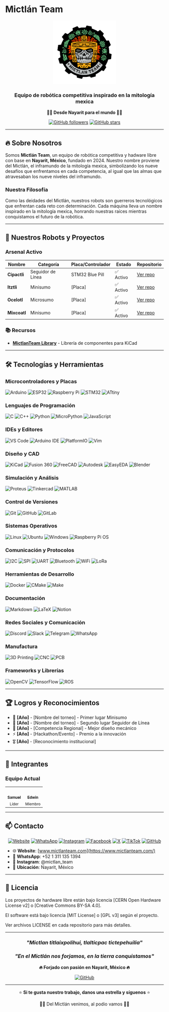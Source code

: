 # Mictlán Team

<div align="center">
  <img src="https://raw.githubusercontent.com/MictlanTeam/.github/main/images/logo.png" alt="Mictlán Team Logo" width="200"/>
  
  ### Equipo de robótica competitiva inspirado en la mitología mexica
  
  **🏴‍☠️ Desde Nayarit para el mundo 🏴‍☠️**
  
  [![GitHub followers](https://img.shields.io/github/followers/MictlanTeam?style=social)](https://github.com/MictlanTeam)
  [![GitHub stars](https://img.shields.io/github/stars/MictlanTeam?style=social)](https://github.com/MictlanTeam)
</div>

---

## 🔥 Sobre Nosotros

Somos **Mictlán Team**, un equipo de robótica competitiva y hadware libre con base en **Nayarit, México**, fundado en 2024. Nuestro nombre proviene del Mictlán, el inframundo de la mitología mexica, simbolizando los nueve desafíos que enfrentamos en cada competencia, al igual que las almas que atravesaban los nueve niveles del inframundo.

### Nuestra Filosofía
Como las deidades del Mictlán, nuestros robots son guerreros tecnológicos que enfrentan cada reto con determinación. Cada máquina lleva un nombre inspirado en la mitología mexica, honrando nuestras raíces mientras conquistamos el futuro de la robótica.

---

## 🤖 Nuestros Robots y Proyectos

### Arsenal Activo

| Nombre | Categoría | Placa/Controlador | Estado | Repositorio |
|--------|-----------|-------------------|--------|-------------|
| **Cipactli** | Seguidor de Línea | STM32 Blue Pill | ✅ Activo | [Ver repo](https://github.com/MictlanTeam/Cipactli) |
| **Itztli** | Minisumo | [Placa] | ✅ Activo | [Ver repo](https://github.com/MictlanTeam/Itztli) |
| **Ocelotl** | Microsumo | [Placa] | ✅ Activo | [Ver repo](https://github.com/MictlanTeam/Ocelotl) |
| **Mixcoatl** | Minisumo | [Placa] | ✅ Activo | [Ver repo](https://github.com/MictlanTeam/Mixcoatl) |

### 📚 Recursos
- **[MictlanTeam Library](https://github.com/MictlanTeam/MictlanTeam-Library)** - Librería de componentes para KiCad

---

## 🛠️ Tecnologías y Herramientas

### Microcontroladores y Placas
![Arduino](https://img.shields.io/badge/-Arduino-00979D?style=for-the-badge&logo=Arduino&logoColor=white)
![ESP32](https://img.shields.io/badge/-ESP32-000000?style=for-the-badge&logo=espressif&logoColor=white)
![Raspberry Pi](https://img.shields.io/badge/-Raspberry%20Pi-C51A4A?style=for-the-badge&logo=Raspberry-Pi)
![STM32](https://img.shields.io/badge/-STM32-03234B?style=for-the-badge&logo=stmicroelectronics&logoColor=white)
![ATtiny](https://img.shields.io/badge/-ATtiny-00979D?style=for-the-badge&logo=arduino&logoColor=white)

### Lenguajes de Programación
![C](https://img.shields.io/badge/-C-A8B9CC?style=for-the-badge&logo=c&logoColor=white)
![C++](https://img.shields.io/badge/-C++-00599C?style=for-the-badge&logo=c%2B%2B&logoColor=white)
![Python](https://img.shields.io/badge/-Python-3776AB?style=for-the-badge&logo=Python&logoColor=white)
![MicroPython](https://img.shields.io/badge/-MicroPython-2B2728?style=for-the-badge&logo=micropython&logoColor=white)
![JavaScript](https://img.shields.io/badge/-JavaScript-F7DF1E?style=for-the-badge&logo=javascript&logoColor=black)

### IDEs y Editores
![VS Code](https://img.shields.io/badge/-VS%20Code-007ACC?style=for-the-badge&logo=visual-studio-code&logoColor=white)
![Arduino IDE](https://img.shields.io/badge/-Arduino%20IDE-00979D?style=for-the-badge&logo=arduino&logoColor=white)
![PlatformIO](https://img.shields.io/badge/-PlatformIO-FF7F00?style=for-the-badge&logo=platformio&logoColor=white)
![Vim](https://img.shields.io/badge/-Vim-019733?style=for-the-badge&logo=vim&logoColor=white)

### Diseño y CAD
![KiCad](https://img.shields.io/badge/-KiCad-314CB0?style=for-the-badge&logo=kicad&logoColor=white)
![Fusion 360](https://img.shields.io/badge/-Fusion%20360-FF6B00?style=for-the-badge&logo=autodesk&logoColor=white)
![FreeCAD](https://img.shields.io/badge/-FreeCAD-E13B2A?style=for-the-badge&logo=freecad&logoColor=white)
![Autodesk](https://img.shields.io/badge/-Autodesk-0696D7?style=for-the-badge&logo=autodesk&logoColor=white)
![EasyEDA](https://img.shields.io/badge/-EasyEDA-5588FF?style=for-the-badge&logo=easyeda&logoColor=white)
![Blender](https://img.shields.io/badge/-Blender-F5792A?style=for-the-badge&logo=blender&logoColor=white)

### Simulación y Análisis
![Proteus](https://img.shields.io/badge/-Proteus-1C79B5?style=for-the-badge&logo=proteus&logoColor=white)
![Tinkercad](https://img.shields.io/badge/-Tinkercad-1C8AC7?style=for-the-badge&logo=autodesk&logoColor=white)
![MATLAB](https://img.shields.io/badge/-MATLAB-0076A8?style=for-the-badge&logo=mathworks&logoColor=white)

### Control de Versiones
![Git](https://img.shields.io/badge/-Git-F05032?style=for-the-badge&logo=git&logoColor=white)
![GitHub](https://img.shields.io/badge/-GitHub-181717?style=for-the-badge&logo=github&logoColor=white)
![GitLab](https://img.shields.io/badge/-GitLab-FCA121?style=for-the-badge&logo=gitlab&logoColor=white)

### Sistemas Operativos
![Linux](https://img.shields.io/badge/-Linux-FCC624?style=for-the-badge&logo=linux&logoColor=black)
![Ubuntu](https://img.shields.io/badge/-Ubuntu-E95420?style=for-the-badge&logo=ubuntu&logoColor=white)
![Windows](https://img.shields.io/badge/-Windows-0078D6?style=for-the-badge&logo=windows&logoColor=white)
![Raspberry Pi OS](https://img.shields.io/badge/-Raspberry%20Pi%20OS-C51A4A?style=for-the-badge&logo=raspberry-pi&logoColor=white)

### Comunicación y Protocolos
![I2C](https://img.shields.io/badge/-I2C-00599C?style=for-the-badge&logo=i2c&logoColor=white)
![SPI](https://img.shields.io/badge/-SPI-00599C?style=for-the-badge&logo=spi&logoColor=white)
![UART](https://img.shields.io/badge/-UART-00599C?style=for-the-badge&logo=uart&logoColor=white)
![Bluetooth](https://img.shields.io/badge/-Bluetooth-0082FC?style=for-the-badge&logo=bluetooth&logoColor=white)
![WiFi](https://img.shields.io/badge/-WiFi-000000?style=for-the-badge&logo=wifi&logoColor=white)
![LoRa](https://img.shields.io/badge/-LoRa-00A9CE?style=for-the-badge&logo=semtech&logoColor=white)

### Herramientas de Desarrollo
![Docker](https://img.shields.io/badge/-Docker-2496ED?style=for-the-badge&logo=docker&logoColor=white)
![CMake](https://img.shields.io/badge/-CMake-064F8C?style=for-the-badge&logo=cmake&logoColor=white)
![Make](https://img.shields.io/badge/-Make-427819?style=for-the-badge&logo=make&logoColor=white)

### Documentación
![Markdown](https://img.shields.io/badge/-Markdown-000000?style=for-the-badge&logo=markdown&logoColor=white)
![LaTeX](https://img.shields.io/badge/-LaTeX-008080?style=for-the-badge&logo=latex&logoColor=white)
![Notion](https://img.shields.io/badge/-Notion-000000?style=for-the-badge&logo=notion&logoColor=white)

### Redes Sociales y Comunicación
![Discord](https://img.shields.io/badge/-Discord-5865F2?style=for-the-badge&logo=discord&logoColor=white)
![Slack](https://img.shields.io/badge/-Slack-4A154B?style=for-the-badge&logo=slack&logoColor=white)
![Telegram](https://img.shields.io/badge/-Telegram-26A5E4?style=for-the-badge&logo=telegram&logoColor=white)
![WhatsApp](https://img.shields.io/badge/-WhatsApp-25D366?style=for-the-badge&logo=whatsapp&logoColor=white)

### Manufactura
![3D Printing](https://img.shields.io/badge/-3D%20Printing-FF6B00?style=for-the-badge&logo=3dprinting&logoColor=white)
![CNC](https://img.shields.io/badge/-CNC-1C79B5?style=for-the-badge&logo=cnc&logoColor=white)
![PCB](https://img.shields.io/badge/-PCB-314CB0?style=for-the-badge&logo=pcb&logoColor=white)

### Frameworks y Librerías
![OpenCV](https://img.shields.io/badge/-OpenCV-5C3EE8?style=for-the-badge&logo=opencv&logoColor=white)
![TensorFlow](https://img.shields.io/badge/-TensorFlow-FF6F00?style=for-the-badge&logo=tensorflow&logoColor=white)
![ROS](https://img.shields.io/badge/-ROS-22314E?style=for-the-badge&logo=ros&logoColor=white)

---

## 🏆 Logros y Reconocimientos

- 🥇 **[Año]** - [Nombre del torneo] - Primer lugar Minisumo
- 🥈 **[Año]** - [Nombre del torneo] - Segundo lugar Seguidor de Línea
- 🏅 **[Año]** - [Competencia Regional] - Mejor diseño mecánico
- ⚡ **[Año]** - [Hackathon/Evento] - Premio a la innovación
- 🎖️ **[Año]** - [Reconocimiento institucional]

---

## 👥 Integrantes

### Equipo Actual

<table>
  <tr>
    <td align="center">
      <a href="https://github.com/safloresmo">
        <img src="https://github.com/safloresmo.png" width="100px;" alt=""/>
        <br />
        <sub><b>Samuel</b></sub>
      </a>
      <br />
      <sub>Líder</sub>
    </td>
    <td align="center">
      <a href="https://github.com/Legger55">
        <img src="https://github.com/Legger55.png" width="100px;" alt=""/>
        <br />
        <sub><b>Edwin</b></sub>
      </a>
      <br />
      <sub>Miembro</sub>
    </td>
  </tr>
</table>

---

## 📫 Contacto

<div align="center">

[![Website](https://img.shields.io/badge/Website-FF6B00?style=for-the-badge&logo=google-chrome&logoColor=white)](https://www.mictlanteam.com/)
[![WhatsApp](https://img.shields.io/badge/WhatsApp-25D366?style=for-the-badge&logo=whatsapp&logoColor=white)](https://wa.me/5213111351394)
[![Instagram](https://img.shields.io/badge/Instagram-E4405F?style=for-the-badge&logo=instagram&logoColor=white)](https://www.instagram.com/mictlan_team)
[![Facebook](https://img.shields.io/badge/Facebook-1877F2?style=for-the-badge&logo=facebook&logoColor=white)](https://www.facebook.com/MictlanTeam)
[![X](https://img.shields.io/badge/X-000000?style=for-the-badge&logo=x&logoColor=white)](https://x.com/Team_Mictlan)
[![TikTok](https://img.shields.io/badge/TikTok-000000?style=for-the-badge&logo=tiktok&logoColor=white)](https://www.tiktok.com/@mictlan_team)
[![GitHub](https://img.shields.io/badge/GitHub-181717?style=for-the-badge&logo=github&logoColor=white)](https://github.com/MictlanTeam)

</div>

- 🌐 **Website**: [www.mictlanteam.com](https://www.mictlanteam.com/)
- 📱 **WhatsApp**: +52 1 311 135 1394
- 📧 **Instagram**: @mictlan_team
- 📍 **Ubicación**: Nayarit, México

---

## 📜 Licencia

Los proyectos de hardware libre están bajo licencia [CERN Open Hardware License v2] o [Creative Commons BY-SA 4.0].

El software está bajo licencia [MIT License] o [GPL v3] según el proyecto.

Ver archivos LICENSE en cada repositorio para más detalles.

---

<div align="center">

### *"Mictlan titlaixpolihui, tlalticpac tictepehuilia"*
### *"En el Mictlán nos forjamos, en la tierra conquistamos"*

**🔥 Forjado con pasión en Nayarit, México 🔥**

[![GitHub](https://img.shields.io/badge/GitHub-MictlanTeam-181717?style=for-the-badge&logo=github)](https://github.com/MictlanTeam)

---

⭐ **Si te gusta nuestro trabajo, danos una estrella y síguenos** ⭐

🏴‍☠️ Del Mictlán venimos, al podio vamos 🏴‍☠️

</div>
